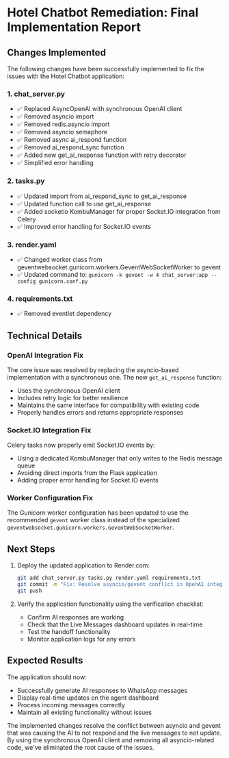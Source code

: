 # Hotel Chatbot Remediation: Final Implementation Report

## Changes Implemented

The following changes have been successfully implemented to fix the issues with the Hotel Chatbot application:

### 1. chat_server.py
- ✅ Replaced AsyncOpenAI with synchronous OpenAI client
- ✅ Removed asyncio import
- ✅ Removed redis.asyncio import
- ✅ Removed asyncio semaphore
- ✅ Removed async ai_respond function
- ✅ Removed ai_respond_sync function
- ✅ Added new get_ai_response function with retry decorator
- ✅ Simplified error handling

### 2. tasks.py
- ✅ Updated import from ai_respond_sync to get_ai_response
- ✅ Updated function call to use get_ai_response
- ✅ Added socketio KombuManager for proper Socket.IO integration from Celery
- ✅ Improved error handling for Socket.IO events

### 3. render.yaml
- ✅ Changed worker class from geventwebsocket.gunicorn.workers.GeventWebSocketWorker to gevent
- ✅ Updated command to: `gunicorn -k gevent -w 4 chat_server:app --config gunicorn.conf.py`

### 4. requirements.txt
- ✅ Removed eventlet dependency

## Technical Details

### OpenAI Integration Fix
The core issue was resolved by replacing the asyncio-based implementation with a synchronous one. The new `get_ai_response` function:
- Uses the synchronous OpenAI client
- Includes retry logic for better resilience
- Maintains the same interface for compatibility with existing code
- Properly handles errors and returns appropriate responses

### Socket.IO Integration Fix
Celery tasks now properly emit Socket.IO events by:
- Using a dedicated KombuManager that only writes to the Redis message queue
- Avoiding direct imports from the Flask application
- Adding proper error handling for Socket.IO events

### Worker Configuration Fix
The Gunicorn worker configuration has been updated to use the recommended `gevent` worker class instead of the specialized `geventwebsocket.gunicorn.workers.GeventWebSocketWorker`.

## Next Steps

1. Deploy the updated application to Render.com:
   ```bash
   git add chat_server.py tasks.py render.yaml requirements.txt
   git commit -m "Fix: Resolve asyncio/gevent conflict in OpenAI integration"
   git push
   ```

2. Verify the application functionality using the verification checklist:
   - Confirm AI responses are working
   - Check that the Live Messages dashboard updates in real-time
   - Test the handoff functionality
   - Monitor application logs for any errors

## Expected Results

The application should now:
- Successfully generate AI responses to WhatsApp messages
- Display real-time updates on the agent dashboard
- Process incoming messages correctly
- Maintain all existing functionality without issues

The implemented changes resolve the conflict between asyncio and gevent that was causing the AI to not respond and the live messages to not update. By using the synchronous OpenAI client and removing all asyncio-related code, we've eliminated the root cause of the issues.